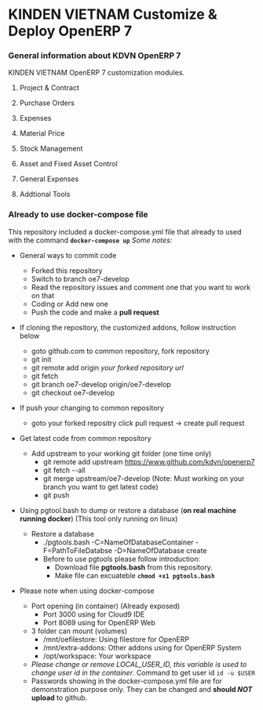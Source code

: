 KINDEN VIETNAM Customize & Deploy OpenERP 7
===========================================

### General information about KDVN OpenERP 7

KINDEN VIETNAM OpenERP 7 customization modules.

1. Project & Contract

2. Purchase Orders

3. Expenses

4. Material Price

5. Stock Management

6. Asset and Fixed Asset Control

7. General Expenses

8. Addtional Tools

### Already to use docker-compose file

This repository included a docker-compose.yml file that already to used with the command **`docker-compose up`**
*Some notes:*

* General ways to commit code
    * Forked this repository
    * Switch to branch oe7-develop
    * Read the repository issues and comment one that you want to work on that
    * Coding or Add new one
    * Push the code and make a **pull request**

* If cloning the repository, the customized addons, follow instruction below
    * goto github.com to common repository, fork repository
    * git init
    * git remote add origin *your forked repository url*
    * git fetch
    * git branch oe7-develop origin/oe7-develop
    * git checkout oe7-develop

* If push your changing to common repository
    * goto your forked repositry click pull request -> create pull request

* Get latest code from common repository
    * Add upstream to your working git folder (one time only)
        * git remote add upstream https://www.github.com/kdvn/openerp7
        * git fetch --all
        * git merge upstream/oe7-develop (Note: Must working on your branch you want to get latest code)
        * git push

* Using pgtool.bash to dump or restore a database (**on real machine running docker**) (This tool only running on linux)
    * Restore a database
        * ./pgtools.bash -C=NameOfDatabaseContainer -F=PathToFileDatabse -D=NameOfDatabase create
        * Before to use pgtools please follow introduction:
            * Download file **pgtools.bash** from this repository.
            * Make file can excuateble **`chmod +x1 pgtools.bash`**
        
* Please note when using docker-compose
    * Port opening (in container) (Already exposed)
        * Port 3000 using for Cloud9 IDE
        * Port 8069 using for OpenERP Web
    * 3 folder can mount (volumes)
        * /mnt/oefilestore: Using filestore for OpenERP
        * /mnt/extra-addons: Other addons using for OpenERP System
        * /opt/workspace: Your workspace
    * *Please change or remove LOCAL_USER_ID, this variable is used to change user id in the container*. Command to get user id `id -u $USER` 
    * Passwords showing in the docker-compose.yml file are for demonstration purpose only. They can be changed and **should _NOT_ upload** to github.

